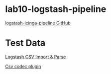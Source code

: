 # lab10-logstash-pipeline

[logstash-icinga-pipeline GitHub](https://github.com/Icinga/icinga-logstash-pipeline)

# Test Data

[Logstash CSV Import & Parse](https://coralogix.com/blog/logstash-csv-import-parse-your-data-hands-on-examples/)

[Csv codec plugin](https://www.elastic.co/guide/en/logstash/current/plugins-codecs-csv.html)  


